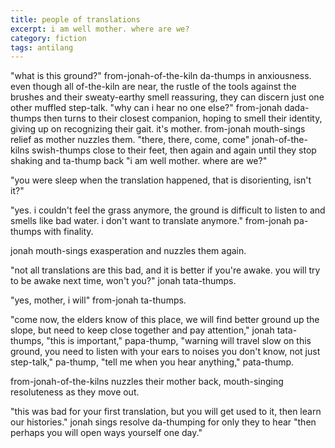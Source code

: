 ```yaml
---
title: people of translations
excerpt: i am well mother. where are we?
category: fiction
tags: antilang
---
```


"what is this ground?" from-jonah-of-the-kiln da-thumps in anxiousness.
even though all of-the-kiln are near, the rustle of the tools against the brushes and their sweaty-earthy smell reassuring, they can discern just one other muffled step-talk.
"why can i hear no one else?" from-jonah dada-thumps then turns to their closest companion, hoping to smell their identity, giving up on recognizing their gait.
it's mother.
from-jonah mouth-sings relief as mother nuzzles them.
"there, there, come, come" jonah-of-the-kilns swish-thumps close to their feet, then again and again until they stop shaking and ta-thump back "i am well mother. where are we?"

"you were sleep when the translation happened, that is disorienting, isn't it?"

"yes. i couldn't feel the grass anymore, the ground is difficult to listen to and smells like bad water. i don't want to translate anymore." from-jonah pa-thumps with finality.

jonah mouth-sings exasperation and nuzzles them again.

"not all translations are this bad, and it is better if you're awake. you will try to be awake next time, won't you?" jonah tata-thumps.

"yes, mother, i will" from-jonah ta-thumps.

"come now, the elders know of this place, we will find better ground up the slope, but need to keep close together and pay attention," jonah tata-thumps, "this is important," papa-thump, "warning will travel slow on this ground, you need to listen with your ears to noises you don't know, not just step-talk," pa-thump, "tell me when you hear anything," pata-thump.

from-jonah-of-the-kilns nuzzles their mother back, mouth-singing resoluteness as they move out.

"this was bad for your first translation, but you will get used to it, then learn our histories." jonah sings resolve da-thumping for only they to hear "then perhaps you will open ways yourself one day."
